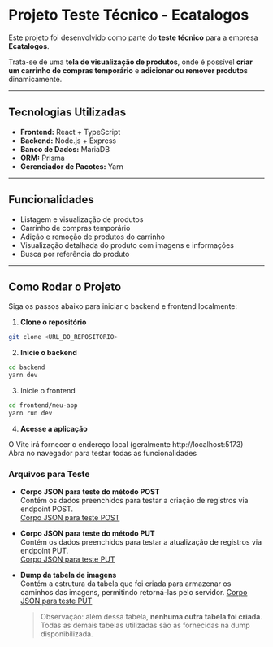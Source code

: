 # Projeto Teste Técnico - Ecatalogos

Este projeto foi desenvolvido como parte do **teste técnico** para a empresa **Ecatalogos**.  

Trata-se de uma **tela de visualização de produtos**, onde é possível **criar um carrinho de compras temporário** e **adicionar ou remover produtos** dinamicamente.

---

## Tecnologias Utilizadas

- **Frontend:** React + TypeScript  
- **Backend:** Node.js + Express  
- **Banco de Dados:** MariaDB  
- **ORM:** Prisma  
- **Gerenciador de Pacotes:** Yarn  

---

## Funcionalidades

- Listagem e visualização de produtos  
- Carrinho de compras temporário  
- Adição e remoção de produtos do carrinho  
- Visualização detalhada do produto com imagens e informações  
- Busca por referência do produto  

---

## Como Rodar o Projeto

Siga os passos abaixo para iniciar o backend e frontend localmente:  

1. **Clone o repositório**
```bash
git clone <URL_DO_REPOSITORIO>
```
2. **Inicie o backend**
```bash
cd backend
yarn dev
```
3. Inicie o frontend
```bash
cd frontend/meu-app
yarn run dev
```
4. **Acesse a aplicação**

O Vite irá fornecer o endereço local (geralmente http://localhost:5173)  
Abra no navegador para testar todas as funcionalidades

### Arquivos para Teste

- **Corpo JSON para teste do método POST**  
  Contém os dados preenchidos para testar a criação de registros via endpoint POST.  
  [Corpo JSON para teste POST](.testeTecnico2/dumps_json/post-json-vazio.json)

- **Corpo JSON para teste do método PUT**  
  Contém os dados preenchidos para testar a atualização de registros via endpoint PUT.  
  [Corpo JSON para teste PUT](.testeTecnico2/dumps_json/json-pronto.json)  

- **Dump da tabela de imagens**  
  Contém a estrutura da tabela que foi criada para armazenar os caminhos das imagens, permitindo retorná-las pelo servidor.
  [Corpo JSON para teste PUT](.testeTecnico2/dumps_json/tabela_images.sql)  
  > Observação: além dessa tabela, **nenhuma outra tabela foi criada**. Todas as demais tabelas utilizadas são as fornecidas na dump disponibilizada.

